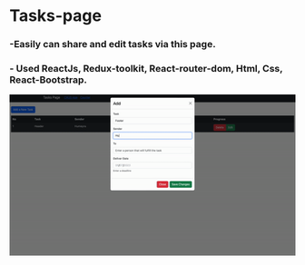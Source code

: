 # Tasks-page

<h3>-Easily can share and edit tasks via this page. </h3>
<h3>- Used ReactJs, Redux-toolkit, React-router-dom, Html, Css, React-Bootstrap.</h3>

<img src="tasksgif.gif">
